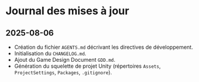 # Journal des mises à jour

## 2025-08-06
- Création du fichier `AGENTS.md` décrivant les directives de développement.
- Initialisation du `CHANGELOG.md`.
- Ajout du Game Design Document `GDD.md`.
- Génération du squelette de projet Unity (répertoires `Assets`, `ProjectSettings`, `Packages`, `.gitignore`).
